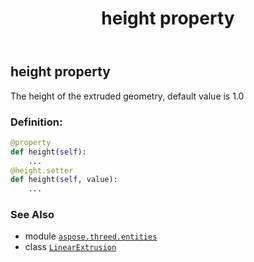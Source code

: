 ﻿---
title: height property
second_title: Aspose.3D for Python via .NET API References
description: 
type: docs
weight: 130
url: /aspose.threed.entities/linearextrusion/height/
is_root: false
---

## height property


The height of the extruded geometry, default value is 1.0
### Definition:
```python
@property
def height(self):
    ...
@height.setter
def height(self, value):
    ...
```

### See Also
* module [`aspose.threed.entities`](../../)
* class [`LinearExtrusion`](/3d/python-net/aspose.threed.entities/linearextrusion)
